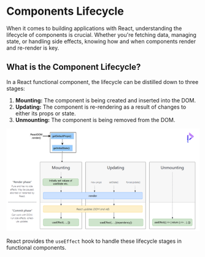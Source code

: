 # Components Lifecycle

When it comes to building applications with React, understanding the lifecycle of components is crucial. Whether you're fetching data, managing state, or handling side effects, knowing how and when components render and re-render is key.

## What is the Component Lifecycle?

In a React functional component, the lifecycle can be distilled down to three stages:

1. **Mounting:** The component is being created and inserted into the DOM.
2. **Updating:** The component is re-rendering as a result of changes to either its props or state.
3. **Unmounting:** The component is being removed from the DOM.

![Untitled](./components-lifecycle/untitled.png)

React provides the `useEffect` hook to handle these lifecycle stages in functional components.